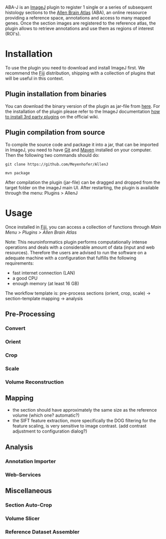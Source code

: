 ABA-J is an [ImageJ][ij] plugin to register 1 single or a series of 
subsequent histology sections to the [Allen Brain Atlas][aba] (ABA), 
an online ressource providing a reference space, 
annotations and access to many mapped genes. 
Once the section images are registered to the reference atlas, 
the plugin allows to retrieve annotations and use them as 
regions of interest (ROI's). 


# Installation
To use the plugin you need to download and install ImageJ first. We 
recommend the [Fiji][fiji] distribution, shipping with a collection of plugins
that will be useful in this context.

## Plugin installation from binaries
You can download the binary version of the plugin as jar-file 
from [here][bin]. For the installation of the plugin please refer to 
the ImageJ documentation [how to install 3rd party plugins][inst] on 
the official wiki.

## Plugin compilation from source 
To compile the source code and package it into a jar, that can be imported in ImageJ,
 you need to have [Git][git] and [Maven][mvn] installed on your computer. Then the following two commands should do:

```
git clone https://github.com/Meyenhofer/AllenJ

mvn package
```

After compilation the plugin (jar-file) can be dragged and dropped from the target folder on the imageJ main UI. 
After restarting, the plugin is available through the menu: Plugins > AllenJ

# Usage
Once installed in [Fiji][fiji], you can access a collection of functions through _Main Menu > Plugins > Allen Brain Atlas_

Note: This neuroinformatics plugin performs computationally intense operations and deals with a considerable amount of data
(input and web resources). Therefore the users are advised to run the software on a adequate machine with a configuration
that fulfills the following requirements:
* fast internet connection (LAN)
* a good CPU
* enough memory (at least 16 GB) 

The workflow template is:
pre-process sections (orient, crop, scale) -> section-template mapping -> analysis
## Pre-Processing
### Convert 
### Orient
### Crop
### Scale
### Volume Reconstruction

## Mapping 
* the section should have approximately the same size as the reference volume (which one? automatic?)
* the SIFT feature extraction, more specifically the DOG filtering for the feature scaling, 
is very sensitive to image contrast. (add contrast adjustment to configuration dialog?)

## Analysis
### Annotation Importer
### Web-Services

## Miscellaneous
### Section Auto-Crop
### Volume Slicer
### Reference Dataset Assembler 


[aba]: http://www.brain-map.org/
[ij]: http://imagej.net
[git]: https://git-scm.com/
[mvn]: https://maven.apache.org/
[inst]: http://imagej.net/Installing_3rd_party_plugins
[fiji]: http://imagej.net/Fiji/Downloads
[bin]:  https://github.com/Meyenhofer/ABA_J/release 
[dl4j]: https://deeplearning4j.org/
